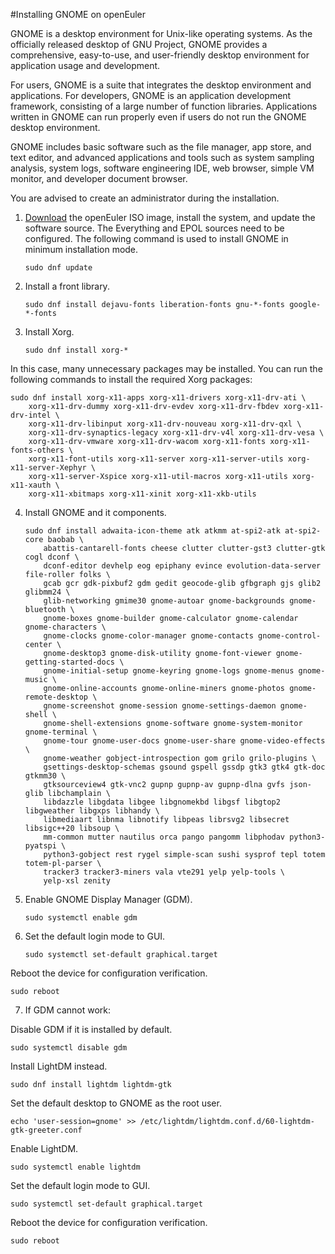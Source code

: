#Installing GNOME on openEuler

GNOME is a desktop environment for Unix-like operating systems. As the officially released desktop of GNU Project, GNOME provides a comprehensive, easy-to-use, and user-friendly desktop environment for application usage and development.

For users, GNOME is a suite that integrates the desktop environment and applications. For developers, GNOME is an application development framework, consisting of a large number of function libraries. Applications written in GNOME can run properly even if users do not run the GNOME desktop environment.

GNOME includes basic software such as the file manager, app store, and text editor, and advanced applications and tools such as system sampling analysis, system logs, software engineering IDE, web browser, simple VM monitor, and developer document browser.

You are advised to create an administrator during the installation.

1. [Download](https://www.openeuler.org/en/) the openEuler ISO image, install the system, and update the software source. The Everything and EPOL sources need to be configured. The following command is used to install GNOME in minimum installation mode.

    ```
    sudo dnf update
    ```

2. Install a front library.

    ```
    sudo dnf install dejavu-fonts liberation-fonts gnu-*-fonts google-*-fonts
    ```

3. Install Xorg.

    ```
    sudo dnf install xorg-*
    ```

In this case, many unnecessary packages may be installed. You can run the following commands to install the required Xorg packages:

    sudo dnf install xorg-x11-apps xorg-x11-drivers xorg-x11-drv-ati \
    	xorg-x11-drv-dummy xorg-x11-drv-evdev xorg-x11-drv-fbdev xorg-x11-drv-intel \
    	xorg-x11-drv-libinput xorg-x11-drv-nouveau xorg-x11-drv-qxl \
    	xorg-x11-drv-synaptics-legacy xorg-x11-drv-v4l xorg-x11-drv-vesa \
    	xorg-x11-drv-vmware xorg-x11-drv-wacom xorg-x11-fonts xorg-x11-fonts-others \
    	xorg-x11-font-utils xorg-x11-server xorg-x11-server-utils xorg-x11-server-Xephyr \
    	xorg-x11-server-Xspice xorg-x11-util-macros xorg-x11-utils xorg-x11-xauth \
    	xorg-x11-xbitmaps xorg-x11-xinit xorg-x11-xkb-utils

4. Install GNOME and it components.

    ```
    sudo dnf install adwaita-icon-theme atk atkmm at-spi2-atk at-spi2-core baobab \
    	abattis-cantarell-fonts cheese clutter clutter-gst3 clutter-gtk cogl dconf \
    	dconf-editor devhelp eog epiphany evince evolution-data-server file-roller folks \
    	gcab gcr gdk-pixbuf2 gdm gedit geocode-glib gfbgraph gjs glib2 glibmm24 \
    	glib-networking gmime30 gnome-autoar gnome-backgrounds gnome-bluetooth \
    	gnome-boxes gnome-builder gnome-calculator gnome-calendar gnome-characters \
    	gnome-clocks gnome-color-manager gnome-contacts gnome-control-center \
    	gnome-desktop3 gnome-disk-utility gnome-font-viewer gnome-getting-started-docs \
    	gnome-initial-setup gnome-keyring gnome-logs gnome-menus gnome-music \
    	gnome-online-accounts gnome-online-miners gnome-photos gnome-remote-desktop \
    	gnome-screenshot gnome-session gnome-settings-daemon gnome-shell \
    	gnome-shell-extensions gnome-software gnome-system-monitor gnome-terminal \
    	gnome-tour gnome-user-docs gnome-user-share gnome-video-effects \
    	gnome-weather gobject-introspection gom grilo grilo-plugins \
    	gsettings-desktop-schemas gsound gspell gssdp gtk3 gtk4 gtk-doc gtkmm30 \
    	gtksourceview4 gtk-vnc2 gupnp gupnp-av gupnp-dlna gvfs json-glib libchamplain \
    	libdazzle libgdata libgee libgnomekbd libgsf libgtop2 libgweather libgxps libhandy \
    	libmediaart libnma libnotify libpeas librsvg2 libsecret libsigc++20 libsoup \
    	mm-common mutter nautilus orca pango pangomm libphodav python3-pyatspi \
    	python3-gobject rest rygel simple-scan sushi sysprof tepl totem totem-pl-parser \
    	tracker3 tracker3-miners vala vte291 yelp yelp-tools \
    	yelp-xsl zenity
    ```

5. Enable GNOME Display Manager (GDM).

    ```
    sudo systemctl enable gdm
    ```

6. Set the default login mode to GUI.

    ```
    sudo systemctl set-default graphical.target
    ```

Reboot the device for configuration verification.

    sudo reboot

7. If GDM cannot work:

Disable GDM if it is installed by default.

    sudo systemctl disable gdm

Install LightDM instead.

    sudo dnf install lightdm lightdm-gtk

Set the default desktop to GNOME as the root user.

    echo 'user-session=gnome' >> /etc/lightdm/lightdm.conf.d/60-lightdm-gtk-greeter.conf

Enable LightDM.

    sudo systemctl enable lightdm

Set the default login mode to GUI.

    sudo systemctl set-default graphical.target

Reboot the device for configuration verification.

    sudo reboot